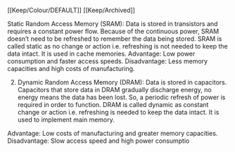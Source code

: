 [[Keep/Colour/DEFAULT]] [[Keep/Archived]] 

Static Random Access Memory (SRAM): Data is stored in transistors and requires a constant power flow. Because of the continuous power, SRAM doesn’t need to be refreshed to remember the data being stored. SRAM is called static as no change or action i.e. refreshing is not needed to keep the data intact. It is used in cache memories. 
Advantage: Low power consumption and faster access speeds. 
Disadvantage: Less memory capacities and high costs of manufacturing. 

2. Dynamic Random Access Memory (DRAM): Data is stored in capacitors. Capacitors that store data in DRAM gradually discharge energy, no energy means the data has been lost. So, a periodic refresh of power is required in order to function. DRAM is called dynamic as constant change or action i.e. refreshing is needed to keep the data intact. It is used to implement main memory. 

Advantage: Low costs of manufacturing and greater memory capacities. 
Disadvantage: Slow access speed and high power consumptio
